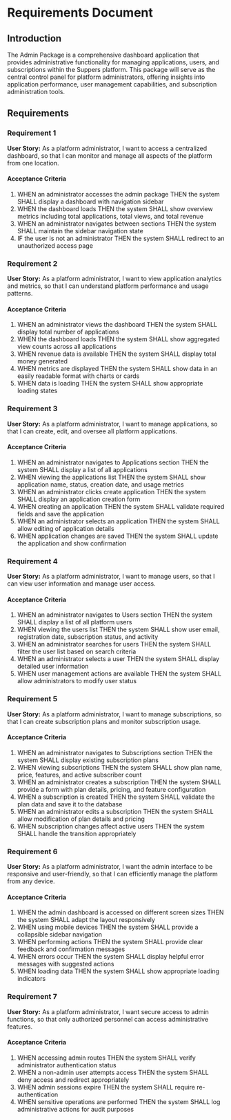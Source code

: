 # Requirements Document

## Introduction

The Admin Package is a comprehensive dashboard application that provides administrative functionality for managing applications, users, and subscriptions within the Suppers platform. This package will serve as the central control panel for platform administrators, offering insights into application performance, user management capabilities, and subscription administration tools.

## Requirements

### Requirement 1

**User Story:** As a platform administrator, I want to access a centralized dashboard, so that I can monitor and manage all aspects of the platform from one location.

#### Acceptance Criteria

1. WHEN an administrator accesses the admin package THEN the system SHALL display a dashboard with navigation sidebar
2. WHEN the dashboard loads THEN the system SHALL show overview metrics including total applications, total views, and total revenue
3. WHEN an administrator navigates between sections THEN the system SHALL maintain the sidebar navigation state
4. IF the user is not an administrator THEN the system SHALL redirect to an unauthorized access page

### Requirement 2

**User Story:** As a platform administrator, I want to view application analytics and metrics, so that I can understand platform performance and usage patterns.

#### Acceptance Criteria

1. WHEN an administrator views the dashboard THEN the system SHALL display total number of applications
2. WHEN the dashboard loads THEN the system SHALL show aggregated view counts across all applications
3. WHEN revenue data is available THEN the system SHALL display total money generated
4. WHEN metrics are displayed THEN the system SHALL show data in an easily readable format with charts or cards
5. WHEN data is loading THEN the system SHALL show appropriate loading states

### Requirement 3

**User Story:** As a platform administrator, I want to manage applications, so that I can create, edit, and oversee all platform applications.

#### Acceptance Criteria

1. WHEN an administrator navigates to Applications section THEN the system SHALL display a list of all applications
2. WHEN viewing the applications list THEN the system SHALL show application name, status, creation date, and usage metrics
3. WHEN an administrator clicks create application THEN the system SHALL display an application creation form
4. WHEN creating an application THEN the system SHALL validate required fields and save the application
5. WHEN an administrator selects an application THEN the system SHALL allow editing of application details
6. WHEN application changes are saved THEN the system SHALL update the application and show confirmation

### Requirement 4

**User Story:** As a platform administrator, I want to manage users, so that I can view user information and manage user access.

#### Acceptance Criteria

1. WHEN an administrator navigates to Users section THEN the system SHALL display a list of all platform users
2. WHEN viewing the users list THEN the system SHALL show user email, registration date, subscription status, and activity
3. WHEN an administrator searches for users THEN the system SHALL filter the user list based on search criteria
4. WHEN an administrator selects a user THEN the system SHALL display detailed user information
5. WHEN user management actions are available THEN the system SHALL allow administrators to modify user status

### Requirement 5

**User Story:** As a platform administrator, I want to manage subscriptions, so that I can create subscription plans and monitor subscription usage.

#### Acceptance Criteria

1. WHEN an administrator navigates to Subscriptions section THEN the system SHALL display existing subscription plans
2. WHEN viewing subscriptions THEN the system SHALL show plan name, price, features, and active subscriber count
3. WHEN an administrator creates a subscription THEN the system SHALL provide a form with plan details, pricing, and feature configuration
4. WHEN a subscription is created THEN the system SHALL validate the plan data and save it to the database
5. WHEN an administrator edits a subscription THEN the system SHALL allow modification of plan details and pricing
6. WHEN subscription changes affect active users THEN the system SHALL handle the transition appropriately

### Requirement 6

**User Story:** As a platform administrator, I want the admin interface to be responsive and user-friendly, so that I can efficiently manage the platform from any device.

#### Acceptance Criteria

1. WHEN the admin dashboard is accessed on different screen sizes THEN the system SHALL adapt the layout responsively
2. WHEN using mobile devices THEN the system SHALL provide a collapsible sidebar navigation
3. WHEN performing actions THEN the system SHALL provide clear feedback and confirmation messages
4. WHEN errors occur THEN the system SHALL display helpful error messages with suggested actions
5. WHEN loading data THEN the system SHALL show appropriate loading indicators

### Requirement 7

**User Story:** As a platform administrator, I want secure access to admin functions, so that only authorized personnel can access administrative features.

#### Acceptance Criteria

1. WHEN accessing admin routes THEN the system SHALL verify administrator authentication status
2. WHEN a non-admin user attempts access THEN the system SHALL deny access and redirect appropriately
3. WHEN admin sessions expire THEN the system SHALL require re-authentication
4. WHEN sensitive operations are performed THEN the system SHALL log administrative actions for audit purposes